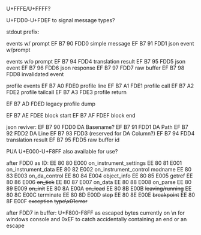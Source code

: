U+FFFE/U+FFFF?

U+FDD0-U+FDEF to signal message types?

stdout prefix:

events w/ prompt
EF B7 90  FDD0  simple message
EF B7 91  FDD1  json event w/prompt

events w/o prompt
EF B7 94  FDD4  translation result
EF B7 95  FDD5  json event
EF B7 96  FDD6  json response
EF B7 97  FDD7  raw buffer
EF B7 98  FDD8  invalidated event

profile events
EF B7 A0  FDE0  profile line
EF B7 A1  FDE1  profile call
EF B7 A2  FDE2  profile tailcall
EF B7 A3  FDE3  profile return

EF B7 AD  FDED  legacy profile dump

EF B7 AE  FDEE  block start
EF B7 AF  FDEF  block end

json reviver:
EF B7 90  FDD0  DA Basename?
EF B7 91  FDD1  DA Path
EF B7 92  FDD2  DA Line
EF B7 93  FDD3  (reserved for DA Column?)
EF B7 94  FDD4  translation result
EF B7 95  FDD5  raw buffer id

PUA U+E000-U+F8FF also available for use?

after FDD0 as ID:
EE 80 80  E000  on_instrument_settings
EE 80 81  E001  on_instrument_data
EE 80 82  E002  on_instrument_control
	modname
EE 80 83  E003  on_da_control
EE 80 84  E004  object_info
EE 80 85  E005  getref
EE 80 86  E006  ~~on_tick~~
EE 80 87  E007  on_data
EE 80 88  E008  on_parse
EE 80 89  E009  ~~on_init~~
EE 80 8A  E00A  ~~on_load~~
EE 80 8B  E00B  ~~leaving/running~~
EE 80 8C  E00C  terminate
EE 80 8D  E00D  ~~step~~
EE 80 8E  E00E  ~~breakpoint~~
EE 80 8F  E00F  ~~exception~~
	~~type\x01error~~

after FDD7 in buffer:
U+F800-F8FF as escaped bytes
currently on \n for windows console and 0xEF to catch accidentally containing an end or an escape
